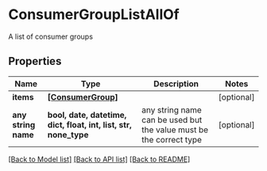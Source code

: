 # ConsumerGroupListAllOf

A list of consumer groups

## Properties
Name | Type | Description | Notes
------------ | ------------- | ------------- | -------------
**items** | [**[ConsumerGroup]**](ConsumerGroup.md) |  | [optional] 
**any string name** | **bool, date, datetime, dict, float, int, list, str, none_type** | any string name can be used but the value must be the correct type | [optional]

[[Back to Model list]](../README.md#documentation-for-models) [[Back to API list]](../README.md#documentation-for-api-endpoints) [[Back to README]](../README.md)


